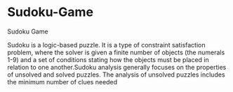 # Sudoku-Game
Sudoku Game 

Sudoku is a logic-based puzzle. It is a type of constraint satisfaction problem, where the solver is given a finite number of objects (the numerals 1-9) and a set of conditions stating how the objects must be placed in relation to one another.Sudoku analysis generally focuses on the properties of unsolved and solved puzzles. The analysis of unsolved puzzles includes the minimum number of clues needed
